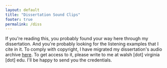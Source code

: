 ```yaml
---
layout: default
title: "Dissertation Sound Clips"
footer: true
permalink: /diss
---
```


If you're reading this, you probably found your way here through my dissertation. And you're probably looking for the listening examples that I cite in it. To comply with copyright, I have migrated my dissertation's audio archive [here](http://diss.herokuapp.com). To get access to it, please write to me at walsh [dot] virginia [dot] edu. I'll be happy to send you the credentials.
